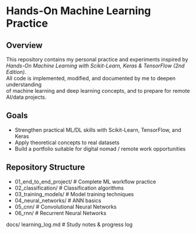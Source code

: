 # Hands-On Machine Learning Practice

## Overview
This repository contains my personal practice and experiments inspired by  
*Hands-On Machine Learning with Scikit-Learn, Keras & TensorFlow (2nd Edition)*.  
All code is implemented, modified, and documented by me to deepen understanding  
of machine learning and deep learning concepts, and to prepare for remote AI/data projects.

## Goals
- Strengthen practical ML/DL skills with Scikit-Learn, TensorFlow, and Keras
- Apply theoretical concepts to real datasets
- Build a portfolio suitable for digital nomad / remote work opportunities

## Repository Structure
- 01_end_to_end_project/ # Complete ML workflow practice
- 02_classification/ # Classification algorithms
- 03_training_models/ # Model training techniques
- 04_neural_networks/ # ANN basics
- 05_cnn/ # Convolutional Neural Networks
- 06_rnn/ # Recurrent Neural Networks

docs/
learning_log.md # Study notes & progress log
